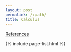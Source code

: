 ```yaml
---
layout: post
permalink: /:path/
title: Calculus
---
```


[References](https://ocw.mit.edu/courses/18-01-single-variable-calculus-fall-2006/pages/lecture-notes/)


{% include page-list.html %}